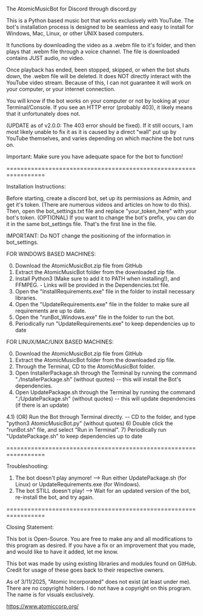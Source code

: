 The AtomicMusicBot for Discord through discord.py


This is a Python based music bot that works exclusively with YouTube. The bot's installation process is designed to be seamless and easy to install for Windows, Mac, Linux, or other UNIX based computers.

It functions by downloading the video as a .webm file to it's folder, and then plays that .webm file through a voice channel. The file is downloaded contains JUST audio, no video.

Once playback has ended, been stopped, skipped, or when the bot shuts down, the .webm file will be deleted. It does NOT directly interact with the YouTube video stream. Because of this, I can not guarantee it will work on your computer, or your internet connection.

You will know if the bot works on your computer or not by looking at your Terminal/Console. If you see an HTTP error (probably 403), it likely means that it unfortunately does not.

(UPDATE as of v2.0.0: The 403 error should be fixed). If it still occurs, I am most likely unable to fix it as it is caused by a direct "wall" put up by YouTube themselves, and varies depending on which machine the bot runs on.

Important: Make sure you have adequate space for the bot to function!

=================================================================

Installation Instructions:

Before starting, create a discord bot, set up its permissions as Admin, and get it's token. (There are numerous videos and articles on how to do this). Then, open the bot_settings.txt file and replace "your_token_here" with your bot's token. (OPTIONAL) If you want to change the bot's prefix, you can do it in the same bot_settings file. That's the first line in the file.

IMPORTANT: Do NOT change the positioning of the information in bot_settings.

FOR WINDOWS BASED MACHINES:

0) Download the AtomicMusicBot.zip file from GitHub
1) Extract the AtomicMusicBot folder from the downloaded zip file.
2) Install Python3 (Make sure to add it to PATH when installing!), and FFMPEG. - Links will be provided in the Dependencies.txt file.
3) Open the "InstallRequirements.exe" file in the folder to install necessary libraries.
4) Open the "UpdateRequirements.exe" file in the folder to make sure all requirements are up to date.
5) Open the "runBot_Windows.exe" file in the folder to run the bot.
6) Periodically run "UpdateRequirements.exe" to keep dependencies up to date

FOR LINUX/MAC/UNIX BASED MACHINES:

0) Download the AtomicMusicBot.zip file from GitHub
1) Extract the AtomicMusicBot folder from the downloaded zip file.
2) Through the Terminal, CD to the AtomicMusicBot folder.
3) Open InstallerPackage.sh through the Terminal by running the command "./InstallerPackage.sh" (without quotes) -- this will install the Bot's dependencies.
4) Open UpdatePackage.sh through the Terminal by running the command "./UpdatePackage.sh" (without quotes) -- this will update dependencies (if there is an update)

4.1) (OR) Run the Bot through Terminal directly. -- CD to the folder, and type "python3 AtomicMusicBot.py" (without quotes)
6) Double click the "runBot.sh" file, and select "Run in Terminal".
7) Periodically run "UpdatePackage.sh" to keep dependencies up to date

=================================================================

Troubleshooting:

1) The bot doesn't play anymore! --> Run either UpdatePackage.sh (for Linux) or UpdateRequirements.exe (for Windows).
2) The bot STILL doesn't play! --> Wait for an updated version of the bot, re-install the bot, and try again.
   
=================================================================

Closing Statement:

This bot is Open-Source. You are free to make any and all modifications to this program as desired. If you have a fix or an improvement that you made, and would like to have it added, let me know.

This bot was made by using existing libraries and modules found on GitHub. Credit for usage of these goes back to their respective owners.

As of 3/11/2025, "Atomic Incorporated" does not exist (at least under me). There are no copyright holders. I do not have a copyright on this program. The name is for visuals exclusively.

https://www.atomiccorp.org/
